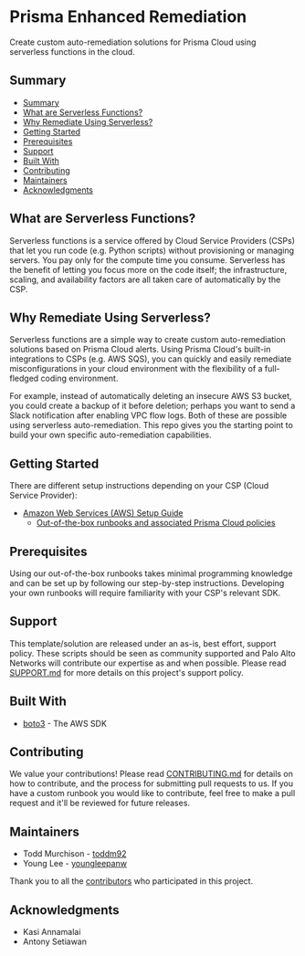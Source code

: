 # Prisma Enhanced Remediation

Create custom auto-remediation solutions for Prisma Cloud using serverless functions in the cloud.

## Summary

- [Summary](#summary)
- [What are Serverless Functions?](#what-are-serverless-functions)
- [Why Remediate Using Serverless?](#why-remediate-using-serverless)
- [Getting Started](#getting-started)
- [Prerequisites](#prerequisites)
- [Support](#support)
- [Built With](#built-with)
- [Contributing](#contributing)
- [Maintainers](#maintainers)
- [Acknowledgments](#acknowledgments)

## What are Serverless Functions?

Serverless functions is a service offered by Cloud Service Providers (CSPs) that let you run code (e.g. Python scripts) without provisioning or managing servers. You pay only for the compute time you consume. Serverless has the benefit of letting you focus more on the code itself; the infrastructure, scaling, and availability factors are all taken care of automatically by the CSP.

## Why Remediate Using Serverless?

Serverless functions are a simple way to create custom auto-remediation solutions based on Prisma Cloud alerts. Using Prisma Cloud's built-in integrations to CSPs (e.g. AWS SQS), you can quickly and easily remediate misconfigurations in your cloud environment with the flexibility of a full-fledged coding environment.

For example, instead of automatically deleting an insecure AWS S3 bucket, you could create a backup of it before deletion; perhaps you want to send a Slack notification after enabling VPC flow logs. Both of these are possible using serverless auto-remediation. This repo gives you the starting point to build your own specific auto-remediation capabilities.

## Getting Started

There are different setup instructions depending on your CSP (Cloud Service Provider):

- [Amazon Web Services (AWS) Setup Guide](AWS/docs/setup.md)
  - [Out-of-the-box runbooks and associated Prisma Cloud policies](AWS/lambda_package/README.md)

## Prerequisites

Using our out-of-the-box runbooks takes minimal programming knowledge and can be set up by following our step-by-step instructions. Developing your own runbooks will require familiarity with your CSP's relevant SDK.

## Support

This template/solution are released under an as-is, best effort, support policy. These scripts should be seen as community supported and Palo Alto Networks will contribute our expertise as and when possible. Please read [SUPPORT.md](SUPPORT.md) for more details on this project's support policy.

## Built With

- [boto3](https://boto3.amazonaws.com/v1/documentation/api/latest/index.html) - The AWS SDK

## Contributing

We value your contributions! Please read
[CONTRIBUTING.md](CONTRIBUTING.md)
for details on how to contribute, and the process for submitting pull requests
to us. If you have a custom runbook you would like to contribute, feel free to make a pull request and it'll be reviewed for future releases.

## Maintainers

- Todd Murchison - [toddm92](https://github.com/toddm92)
- Young Lee - [youngleepanw](https://github.com/youngleepanw)

Thank you to all the
[contributors](https://github.com/PaloAltoNetworks/Prisma-Enhanced-Remediation/contributors)
who participated in this project.

## Acknowledgments

- Kasi Annamalai
- Antony Setiawan
